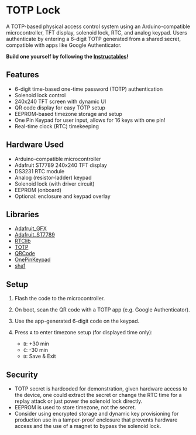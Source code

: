 # TOTP Lock

A TOTP-based physical access control system using an Arduino-compatible microcontroller, TFT display, solenoid lock, RTC, and analog keypad. Users authenticate by entering a 6-digit TOTP generated from a shared secret, compatible with apps like Google Authenticator.

**Build one yourself by following the [Instructables](https://www.instructables.com/Arduino-Time-Based-One-Time-Door-Password-Lock-Use/)!**

## Features

* 6-digit time-based one-time password (TOTP) authentication
* Solenoid lock control
* 240x240 TFT screen with dynamic UI
* QR code display for easy TOTP setup
* EEPROM-based timezone storage and setup
* One Pin Keypad for user input, allows for 16 keys with one pin!
* Real-time clock (RTC) timekeeping

## Hardware Used

* Arduino-compatible microcontroller
* Adafruit ST7789 240x240 TFT display
* DS3231 RTC module
* Analog (resistor-ladder) keypad
* Solenoid lock (with driver circuit)
* EEPROM (onboard)
* Optional: enclosure and keypad overlay

## Libraries

* [Adafruit\_GFX](https://github.com/adafruit/Adafruit-GFX-Library)
* [Adafruit\_ST7789](https://github.com/adafruit/Adafruit-ST7735-Library)
* [RTClib](https://github.com/adafruit/RTClib)
* [TOTP](https://github.com/lucadentella/TOTP)
* [QRCode](https://github.com/ricmoo/QRCode)
* [OnePinKeypad](https://github.com/ProgettoCompany/Progetto_One_Pin_Keypad_Arduino_Library)
* [sha1](https://github.com/PaulStoffregen/sha1)

## Setup

1. Flash the code to the microcontroller.
2. On boot, scan the QR code with a TOTP app (e.g. Google Authenticator).
3. Use the app-generated 6-digit code on the keypad.
4. Press `A` to enter timezone setup (for displayed time only):

   * `B`: +30 min
   * `C`: -30 min
   * `D`: Save & Exit

## Security

* TOTP secret is hardcoded for demonstration, given hardware access to the device, one could extract the secret or change the RTC time for a replay attack or just power the solenoid lock directly.
* EEPROM is used to store timezone, not the secret.
* Consider using encrypted storage and dynamic key provisioning for production use in a tamper-proof enclosure that prevents hardware access and the use of a magnet to bypass the solenoid lock.
